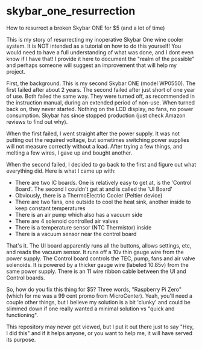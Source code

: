 # skybar_one_resurrection
How to resurrect a broken Skybar ONE for $5 (and a lot of time)

This is my story of resurrecting my inoperative Skybar One wine cooler system.  It is NOT intended as a tutorial on how to do this yourself!  You would need to have a full understanding of what was done, and I dont even know if I have that!  I provide it here to document the "realm of the possible" and perhaps someone will suggest an improvement that will help my project.

First, the background.  This is my second Skybar ONE (model WP0550).  The first failed after about 2 years.  The second failed after just short of one year of use.  Both failed the same way.  They were turned off, as recommended in the instruction manual, during an extended period of non-use.  When turned back on, they never started.  Nothing on the LCD display, no fans, no power consumption.  Skybar has since stopped production (just check Amazon reviews to find out why).

When the first failed, I went straight after the power supply.  It was not putting out the required voltage, but sometimes switching power supplies will not measure correctly without a load.  After trying a few things, and melting a few wires, I gave up and bought another.

When the second failed, I decided to go back to the first and figure out what everything did.  Here is what I came up with:
  - There are two IC boards.  One is relatively easy to get at, is the 'Control Board'.  The second I couldn't get at and is called the 'UI Board'
  - Obviously, there is a ThermoElectric Cooler (Peltier device)
  - There are two fans, one outside to cool the heat sink, another inside to keep constant temperatures
  - There is an air pump which also has a vacuum side
  - There are 4 solenoid controlled air valves
  - There is a temperature sensor (NTC Thermistor) inside
  - There is a vacuum sensor near the control board

That's it.  The UI board apparently runs all the buttons, allows settings, etc, and reads the vacuum sensor.  It runs off a 10v thin gauge wire from the power supply.  The Control board controls the TEC, pump, fans and air valve solenoids.  It is powered by a thicker gauge wire (labeled 10.85v) from the same power supply.  There is an 11 wire ribbon cable between the UI and Control boards.

So, how do you fix this thing for $5?  Three words, "Raspberry Pi Zero" (which for me was a 99 cent promo from MicroCenter).  Yeah, you'll need a couple other things, but I believe my solution is a bit 'clunky' and could be slimmed down if one really wanted a minimal solution vs "quick and functioning".

This repository may never get viewed, but I put it out there just to say "Hey, I did this" and if it helps anyone, or you want to help me, it will have served its purpose.

